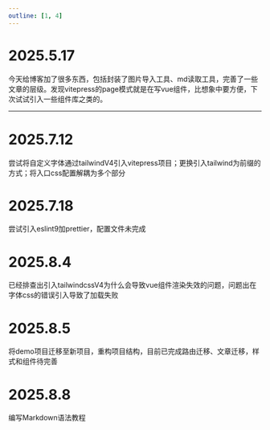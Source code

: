 ```yaml
---
outline: [1, 4]
---
```


# 2025.5.17

今天给博客加了很多东西，包括封装了图片导入工具、md读取工具，完善了一些文章的层级。发现vitepress的page模式就是在写vue组件，比想象中要方便，下次试试引入一些组件库之类的。

---

# 2025.7.12

尝试将自定义字体通过tailwindV4引入vitepress项目；更换引入tailwind为前缀的方式；将入口css配置解耦为多个部分

# 2025.7.18
尝试引入eslint9加prettier，配置文件未完成

# 2025.8.4
已经排查出引入tailwindcssV4为什么会导致vue组件渲染失效的问题，问题出在字体css的错误引入导致了加载失败

# 2025.8.5
将demo项目迁移至新项目，重构项目结构，目前已完成路由迁移、文章迁移，样式和组件待完善

# 2025.8.8
编写Markdown语法教程